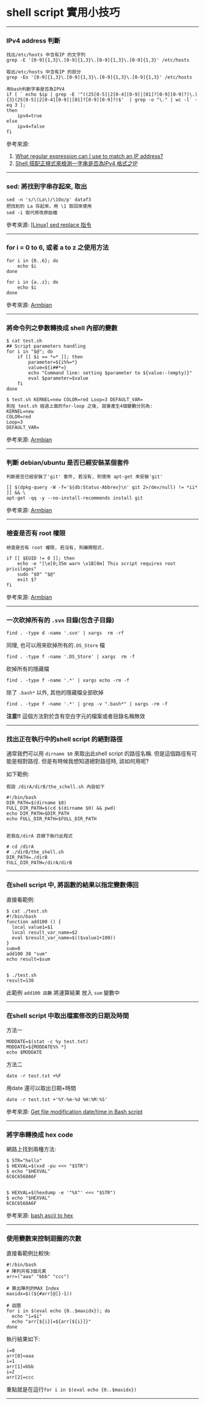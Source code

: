 shell script 實用小技巧
=======================
---
### IPv4 address 判斷

    找出/etc/hosts 中含有IP 的文字列
    grep -E '[0-9]{1,3}\.[0-9]{1,3}\.[0-9]{1,3}\.[0-9]{1,3}' /etc/hosts
    
    取出/etc/hosts 中含有IP 的部分
    grep -Eo '[0-9]{1,3}\.[0-9]{1,3}\.[0-9]{1,3}\.[0-9]{1,3}' /etc/hosts
    
    用bash判斷字串是否為IPV4
    if [ ` echo $ip | grep -E '^((25[0-5]|2[0-4][0-9]|[01]?[0-9][0-9]?)\.){3}(25[0-5]|2[0-4][0-9]|[01]?[0-9][0-9]?)$'  | grep -o "\." | wc -l` -eq 3 ];
    then 
        ipv4=true
    else 
        ipv4=false
    fi


參考來源: 

1. [What regular expression can I use to match an IP address?](http://superuser.com/questions/202818/what-regular-expression-can-i-use-to-match-an-ip-address)
2. [Shell 搭配正規式來檢測一字串是否為IPv4 格式之IP](http://www.rtfiber.com.tw/~changyj/shell/check_ip.pdf)

---
### sed: 將找到字串存起來, 取出

    sed -n 's/\(La\)/\1Oo/p' dataf3
    把找到的 La 存起來，用 \1 取回來使用
    sed -i 取代修改原始檔
    
參考來源: [[Linux] sed replace 指令](http://xiao-ming-chang.blogspot.tw/2013/06/linux-sed-replace.html)

---
### for i = 0 to 6, 或者 a to z 之使用方法

    for i in {0..6}; do
        echo $i
    done

    for i in {a..z}; do
        echo $i
    done


參考來源: [Armbian](https://github.com/igorpecovnik/lib)

---

### 將命令列之參數轉換成 shell 內部的變數

    $ cat test.sh
    ## Script parameters handling
    for i in "$@"; do
	    if [[ $i == *=* ]]; then
		    parameter=${i%%=*}
		    value=${i##*=}
		    echo "Command line: setting $parameter to ${value:-(empty)}"
		    eval $parameter=$value
	    fi
    done
    
    $ test.sh KERNEL=new COLOR=red Loop=3 DEFAULT_VAR=
    則在 test.sh 經過上面的for-loop 之後, 就會產生4個變數分別為:
    KERNEL=new 
    COLOR=red 
    Loop=3 
    DEFAULT_VAR=

參考來源: [Armbian](https://github.com/igorpecovnik/lib)

---

### 判斷 debian/ubuntu 是否已經安裝某個套件

    判斷是否已經安裝了'git' 套件, 若沒有, 則使用 apt-get 來安裝'git'
    
    [[ $(dpkg-query -W -f='${db:Status-Abbrev}\n' git 2>/dev/null) != *ii* ]] && \
    apt-get -qq -y --no-install-recommends install git

參考來源: [Armbian](https://github.com/igorpecovnik/lib)

---

### 檢查是否有 root 權限

    檢查是否有 root 權限, 若沒有, 則離開程式.
    
    if [[ $EUID != 0 ]]; then
        echo -e "[\e[0;35m warn \x1B[0m] This script requires root privileges"
        sudo "$0" "$@"
        exit $?
    fi
    
參考來源: [Armbian](https://github.com/igorpecovnik/lib)


---

### 一次砍掉所有的 ``.svn`` 目錄(包含子目錄)


    find . -type d -name '.svn' | xargs  rm -rf
     
同理, 也可以用來砍掉所有的``.DS_Store`` 檔

    find . -type f -name '.DS_Store' | xargs  rm -f 

砍掉所有的隱藏檔

    find . -type f -name '.*' | xargs echo -rm -f

除了 `.bash*` 以外, 其他的隱藏檔全部砍掉
 
    find . -type f -name '.*' | grep -v ".bash*" | xargs -rm -f
    
<b>注意!!</b> 這個方法對於含有空白字元的檔案或者目錄名稱無效

---

### 找出正在執行中的shell script 的絕對路徑

通常我們可以用 `dirname $0` 來取出此shell script 的路徑名稱. 但是這個路徑有可能是相對路徑. 但是有時候我想知道絕對路徑時, 該如何用呢?

如下範例:

    假設 /dirA/dirB/the_schell.sh 內容如下
    
    #!/bin/bash
    DIR_PATH=$(dirname $0)
    FULL_DIR_PATH=$(cd $(dirname $0) && pwd)
    echo DIR_PATH=$DIR_PATH
    echo FULL_DIR_PATH=$FULL_DIR_PATH
    
 
    若我在/dirA 目錄下執行此程式
    
    # cd /dirA
    # ./dirB/the_shell.sh
    DIR_PATH=./dirB
    FULL_DIR_PATH=/dirA/dirB

    
---

### 在shell script 中, 將函數的結果以指定變數傳回

直接看範例:

    $ cat ./test.sh
    #!/bin/bash
    function add100 () {
      local value1=$1
      local result_var_name=$2
      eval $result_var_name=$(($value1+100))
    }
    sum=0
    add100 30 "sum"
    echo result=$sum
 

    $ ./test.sh
    result=130
    

此範例 `add100 函數` 將運算結果 放入 `sum` 變數中  



---

### 在shell script 中取出檔案修改的日期及時間

方法一

    MODDATE=$(stat -c %y test.txt)
    MODDATE=${MODDATE%% *}
    echo $MODDATE


方法二

    date -r test.txt +%F
    

用date 還可以取出日期+時間

    date -r test.txt +'%Y-%m-%d %H:%M:%S'
    
參考來源: [Get file modification date/time in Bash script](http://www.linuxquestions.org/questions/programming-9/get-file-modification-date-time-in-bash-script-163731/)



---

### 將字串轉換成 hex code

網路上找到兩種方法:

    $ STR="hello"
    $ HEXVAL=$(xxd -pu <<< "$STR")
    $ echo "$HEXVAL"
    6C6C6568A6F


    $ HEXVAL=$(hexdump -e '"%X"' <<< "$STR")
    $ echo "$HEXVAL"
    6C6C6568A6F   
    
參考來源: [bash ascii to hex](http://stackoverflow.com/questions/12847328/bash-ascii-to-hex)


---
### 使用變數來控制迴圈的次數

直接看範例比較快:

    #!/bin/bash
    # 陣列共有3個元素
    arr=("aaa" "bbb" "ccc")

    # 算出陣列的MAX Index
    maxidx=$((${#arr[@]}-1))

    # 迴圈
    for i in $(eval echo {0..$maxidx}); do
      echo "i=$i"
      echo "arr[${i}]=${arr[${i}]}"
    done

執行結果如下:

    i=0
    arr[0]=aaa
    i=1
    arr[1]=bbb
    i=2
    arr[2]=ccc


重點就是在這行``for i in $(eval echo {0..$maxidx})``


---
